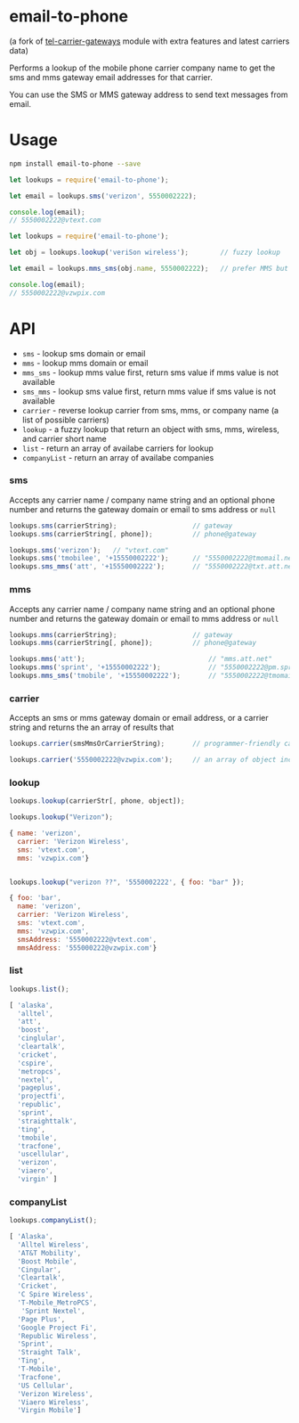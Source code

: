 email-to-phone
====================

(a fork of [tel-carrier-gateways](https://www.npmjs.com/package/tel-carrier-gateways) module with extra features and latest carriers data)

Performs a lookup of the mobile phone carrier company name to get the sms and mms gateway email addresses for that carrier.

You can use the SMS or MMS gateway address to send text messages from email.

Usage
===

```bash
npm install email-to-phone --save
```

```javascript
let lookups = require('email-to-phone');

let email = lookups.sms('verizon', 5550002222);

console.log(email);
// 5550002222@vtext.com
```

```javascript
let lookups = require('email-to-phone');

let obj = lookups.lookup('veriSon wireless');        // fuzzy lookup

let email = lookups.mms_sms(obj.name, 5550002222);   // prefer MMS but SMS is ok

console.log(email);
// 5550002222@vzwpix.com
```

API
===

  * `sms` - lookup sms domain or email
  * `mms` - lookup mms domain or email
  * `mms_sms` - lookup mms value first, return sms value if mms value is not available
  * `sms_mms` - lookup sms value first, return mms value if sms value is not available
  * `carrier` - reverse lookup carrier from sms, mms, or company name (a list of possible carriers)
  * `lookup` - a fuzzy lookup that return an object with sms, mms, wireless, and carrier short name
  * `list` - return an array of availabe carriers for lookup
  * `companyList` - return an array of availabe companies

### sms

Accepts any carrier name / company name string and an optional phone number
and returns the gateway domain or email to sms address or `null`

```javascript
lookups.sms(carrierString);                   // gateway
lookups.sms(carrierString[, phone]);          // phone@gateway
```

```javascript
lookups.sms('verizon');   // "vtext.com"
lookups.sms('tmobilee', '+15550002222');      // "5550002222@tmomail.net"
lookups.sms_mms('att', '+15550002222');       // "5550002222@txt.att.net"
```

### mms

Accepts any carrier name / company name string and an optional phone number
and returns the gateway domain or email to mms address or `null`

```javascript
lookups.mms(carrierString);                   // gateway
lookups.mms(carrierString[, phone]);          // phone@gateway
```

```javascript
lookups.mms('att');                               // "mms.att.net"
lookups.mms('sprint', '+15550002222');            // "5550002222@pm.sprint.com"
lookups.mms_sms('tmobile', '+15550002222');       // "5550002222@tmomail.net"
```

### carrier

Accepts an sms or mms gateway domain or email address, or a carrier string
and returns the an array of results that

```javascript
lookups.carrier(smsMmsOrCarrierString);       // programmer-friendly carrier name
```

```javascript
lookups.carrier('5550002222@vzwpix.com');     // an array of object included "verizon", "page plus"
```

### lookup

```javascript
lookups.lookup(carrierStr[, phone, object]);
```

```javascript
lookups.lookup("Verizon");

{ name: 'verizon',
  carrier: 'Verizon Wireless',
  sms: 'vtext.com',
  mms: 'vzwpix.com'}


lookups.lookup("verizon ??", '5550002222', { foo: "bar" });

{ foo: 'bar',
  name: 'verizon',
  carrier: 'Verizon Wireless',
  sms: 'vtext.com',
  mms: 'vzwpix.com',
  smsAddress: '5550002222@vtext.com',
  mmsAddress: '555000222@vzwpix.com'}
```

### list

```javascript
lookups.list();

[ 'alaska',
  'alltel',
  'att',
  'boost',
  'cinglular',
  'cleartalk',
  'cricket',
  'cspire',
  'metropcs',
  'nextel',
  'pageplus',
  'projectfi',
  'republic',
  'sprint',
  'straighttalk',
  'ting',
  'tmobile',
  'tracfone',
  'uscellular',
  'verizon',
  'viaero',
  'virgin' ]
```

### companyList

```javascript
lookups.companyList();

[ 'Alaska',
  'Alltel Wireless',
  'AT&T Mobility',
  'Boost Mobile',
  'Cingular',
  'Cleartalk',
  'Cricket',
  'C Spire Wireless',
  'T-Mobile_MetroPCS',
   'Sprint Nextel',
  'Page Plus',
  'Google Project Fi',
  'Republic Wireless',
  'Sprint',
  'Straight Talk',
  'Ting',
  'T-Mobile',
  'Tracfone',
  'US Cellular',
  'Verizon Wireless',
  'Viaero Wireless',
  'Virgin Mobile']
```
